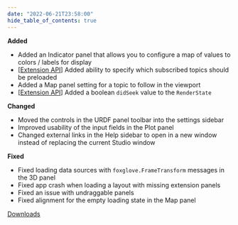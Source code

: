 ```yaml
---
date: "2022-06-21T23:58:00"
hide_table_of_contents: true
---
```


**Added**

- Added an Indicator panel that allows you to configure a map of values to colors / labels for display
- [[Extension API](https://foxglove.dev/docs/studio/extensions/panel-api-methods)] Added ability to specify which subscribed topics should be preloaded
- Added a Map panel setting for a topic to follow in the viewport
- [[Extension API](https://foxglove.dev/docs/studio/extensions/panel-api-methods)] Added a boolean `didSeek` value to the `RenderState`

**Changed**

- Moved the controls in the URDF panel toolbar into the settings sidebar
- Improved usability of the input fields in the Plot panel
- Changed external links in the Help sidebar to open in a new window instead of replacing the current Studio window

**Fixed**

- Fixed loading data sources with `foxglove.FrameTransform` messages in the 3D panel
- Fixed app crash when loading a layout with missing extension panels
- Fixed an issue with undraggable panels
- Fixed alignment for the empty loading state in the Map panel

[Downloads](https://github.com/foxglove/studio/releases/tag/v1.15.0)
